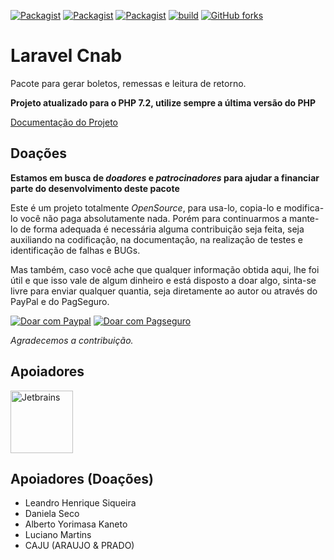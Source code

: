 [![Packagist](https://img.shields.io/packagist/v/vinicciusguedes/laravel-cnab.svg?style=flat-square)](https://github.com/vinicciusguedes/laravel-cnab)
[![Packagist](https://img.shields.io/packagist/dt/vinicciusguedes/laravel-cnab.svg?style=flat-square)](https://github.com/vinicciusguedes/laravel-cnab)
[![Packagist](https://img.shields.io/packagist/l/vinicciusguedes/laravel-cnab.svg?style=flat-square)](https://github.com/vinicciusguedes/laravel-cnab)
[![build](https://github.com/vinicciusguedes/laravel-cnab/actions/workflows/build.yml/badge.svg)](https://github.com/vinicciusguedes/laravel-cnab/actions/workflows/build.yml)
[![GitHub forks](https://img.shields.io/github/forks/vinicciusguedes/laravel-cnab.svg?style=social&label=Fork)](https://github.com/vinicciusguedes/laravel-cnab)

# Laravel Cnab
Pacote para gerar boletos, remessas e leitura de retorno.

**Projeto atualizado para o PHP 7.2, utilize sempre a última versão do PHP**

[Documentação do Projeto](https://laravel-cnab.readthedocs.io/)

## Doações

**Estamos em busca de *doadores* e *patrocinadores* para ajudar a financiar parte do desenvolvimento deste pacote** 

Este é um projeto totalmente *OpenSource*, para usa-lo, copia-lo e modifica-lo você não paga absolutamente nada. Porém para continuarmos a mante-lo de forma adequada é necessária alguma contribuição seja feita, seja auxiliando na codificação, na documentação, na realização de testes e identificação de falhas e BUGs.

Mas também, caso você ache que qualquer informação obtida aqui, lhe foi útil e que isso vale de algum dinheiro e está disposto a doar algo, sinta-se livre para enviar qualquer quantia, seja diretamente ao autor ou através do PayPal e do PagSeguro.

<a target="_blank" href="https://www.paypal.com/cgi-bin/webscr?cmd=_donations&business=QPDFT3UXS6PTL&lc=BR&item_name=Laravel%20boleto&item_number=laravel%2dboleto&currency_code=BRL&bn=PP%2dDonationsBF%3abtn_donateCC_LG%2egif%3aNonHosted">
        <img alt="Doar com Paypal" src="https://www.paypalobjects.com/pt_BR/BR/i/btn/btn_donateCC_LG.gif"/></a>
<a target="_blank" href="https://pag.ae/bhn79Hc">
	<img alt="Doar com Pagseguro" src="https://stc.pagseguro.uol.com.br/public/img/botoes/doacoes/120x53-doar.gif"/></a>
        
*Agradecemos a contribuição.*

## Apoiadores
<a target="_blank" href=" https://www.jetbrains.com/?from=LaravelCnab">
         <img alt="Jetbrains" width="100" src="https://account.jetbrains.com/static/images/jetbrains-logo-inv.svg"/></a>

## Apoiadores (Doações)

* Leandro Henrique Siqueira
* Daniela Seco
* Alberto Yorimasa Kaneto
* Luciano Martins
* CAJU (ARAUJO & PRADO) 
